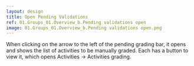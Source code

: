 ```yaml
---
layout: design
title: Open Pending Validations
ref: 01.Groups_01.Overview_b.Pending validations open
image: 01.Groups_01.Overview_b.Pending validations open.png
---
```


When clicking on the arrow to the left of the pending grading bar, it opens and shows the list of activities to be manually graded. Each has a button to view it, which opens Activities -> Activities grading.